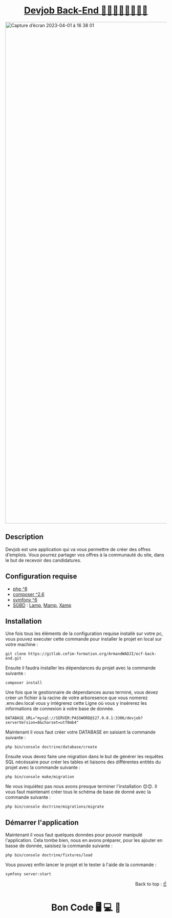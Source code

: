 <div>
  <h1 align="center" position="relative">
    <a  href="https://github.com/armandwadji/Comfy-Store-App.git">Devjob Back-End 👩🏻‍💻🧑🏽‍💻👨🏿
    </a> 
  </h1> 
</div> 

<img width="1562" alt="Capture d’écran 2023-04-01 à 16 38 01" src="https://user-images.githubusercontent.com/90448006/229295742-a05dd915-a339-41b5-9065-a782d09d1242.png">

## Description
Devjob est une application qui va vous permettre de créer des offres d'emplois. 
Vous pourrez partager vos offres à la communauté du site, dans le but de recevoir des candidatures.

## Configuration requise

- [php ^8][php]
- [composer ^2.6][composer]
- [symfony ^6][symfony]
- [SGBD][SGBD] : [Lamp][Lamp], [Mamp][Mamp], [Xamp][Xamp]

## Installation
Une fois tous les éléments de la configuration requise installé sur votre pc,
vous pouvez executer cette commande pour installer le projet en local sur votre machine :

```
git clone https://gitlab.cefim-formation.org/ArmandWADJI/ecf-back-end.git
```

Ensuite il faudra installer les dépendances du projet avec la commande suivante :

```
composer install
```

Une fois que le gestionnaire de dépendances auras terminé, 
vous devez créer un fichier à la racine de votre arboresence que vous nomerez .env.dev.local
vous y intégrerez cette Ligne où vous y insérerez les informations de connexion à votre base de donnée. 

```
DATABASE_URL="mysql://SERVER:PASSWORD@127.0.0.1:3306/devjob?serverVersion=8&charset=utf8mb4"
```

Maintenant il vous faut créer votre DATABASE en saisiant la commande suivante :

```
php bin/console doctrine/database/create
```

Ensuite vous devez faire une migration dans le but de générer les requêtes SQL nécéssaire pour créer les tables et liaisons des différentes entités du projet avec la commande suivante :

```
php bin/console make/migration
```

Ne vous inquiétez pas nous avons presque terminer l'installation 😊😊.
Il vous faut maintenant créer tous le schéma de base de donné avec la commande suivante :

```
php bin/console doctrine/migrations/migrate
```

## Démarrer l'application

Maintenant il vous faut quelques données pour pouvoir manipulé l'application.
Cela tombe bien, nous en avons préparer, pour les ajouter en basse de donnée, saisisez la commande suivante :

```
php bin/console doctrine/fixtures/load
```

Vous pouvez enfin lancer le projet et le tester à l'aide de la commande :

```
symfony server:start
```

<p align="right">Back to top :
  <a href="#top">
    ☝
  </a>
</p>

<h1 align="center">Bon Code 🖥 💻 📱</h1>

<!-- prettier-ignore-start -->
[php]: https://www.php.net/downloads
[composer]: https://getcomposer.org/download/
[symfony]: https://symfony.com/doc/current/setup.html
[SGBD]: #
[Lamp]: https://ubuntu.com/server/docs/lamp-applications
[Mamp]: https://www.mamp.info/en/downloads/
[Xamp]: https://www.apachefriends.org/fr/download.html
<!-- prettier-ignore-end -->
